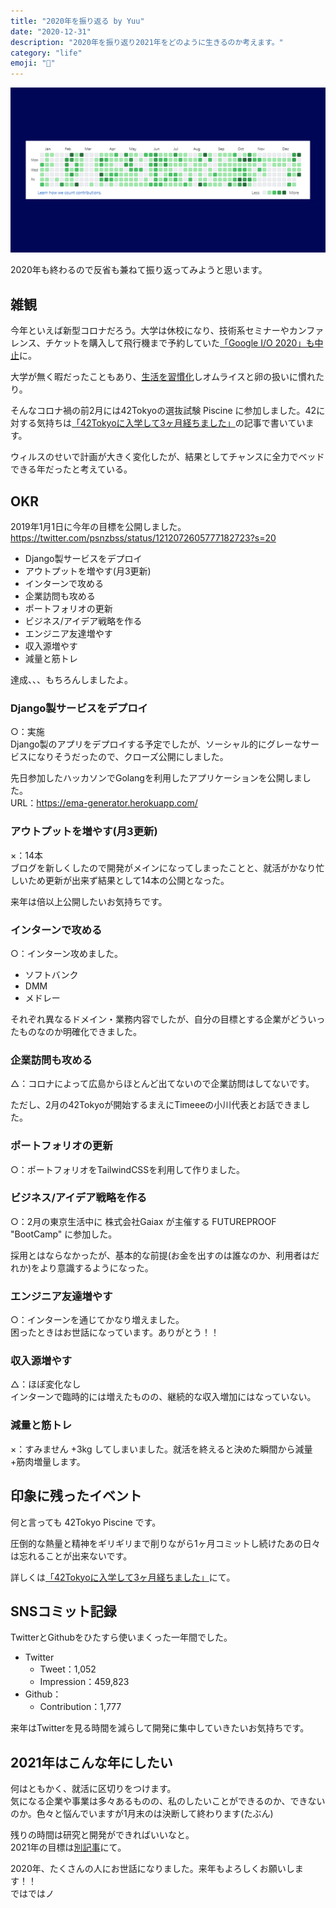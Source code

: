 ```yaml
---
title: "2020年を振り返る by Yuu"
date: "2020-12-31"
description: "2020年を振り返り2021年をどのように生きるのか考えます。"
category: "life"
emoji: "📅"
---
```


![2020年の草原](./about2020.png)

2020年も終わるので反省も兼ねて振り返ってみようと思います。

## 雑観

今年といえば新型コロナだろう。大学は休校になり、技術系セミナーやカンファレンス、チケットを購入して飛行機まで予約していた[「Google I/O 2020」も中止](https://twitter.com/psnzbss/status/1234989188316946432?s=20)に。

大学が無く暇だったこともあり、[生活を習慣化](/springvacation2020/)しオムライスと卵の扱いに慣れたり。

そんなコロナ禍の前2月には42Tokyoの選抜試験 Piscine に参加しました。42に対する気持ちは[「42Tokyoに入学して3ヶ月経ちました」](/42tokyo/)の記事で書いています。

ウィルスのせいで計画が大きく変化したが、結果としてチャンスに全力でベッドできる年だったと考えている。

## OKR
2019年1月1日に今年の目標を公開しました。
https://twitter.com/psnzbss/status/1212072605777182723?s=20

- Django製サービスをデプロイ
- アウトプットを増やす(月3更新)
- インターンで攻める
- 企業訪問も攻める
- ポートフォリオの更新
- ビジネス/アイデア戦略を作る
- エンジニア友達増やす
- 収入源増やす
- 減量と筋トレ

達成、、、もちろんしましたよ。

### Django製サービスをデプロイ
○：実施  
Django製のアプリをデプロイする予定でしたが、ソーシャル的にグレーなサービスになりそうだったので、クローズ公開にしました。

先日参加したハッカソンでGolangを利用したアプリケーションを公開しました。  
URL：https://ema-generator.herokuapp.com/

### アウトプットを増やす(月3更新)
×：14本  
ブログを新しくしたので開発がメインになってしまったことと、就活がかなり忙しいため更新が出来ず結果として14本の公開となった。

来年は倍以上公開したいお気持ちです。

### インターンで攻める
○：インターン攻めました。
- ソフトバンク
- DMM
- メドレー

それぞれ異なるドメイン・業務内容でしたが、自分の目標とする企業がどういったものなのか明確化できました。

### 企業訪問も攻める
△：コロナによって広島からほとんど出てないので企業訪問はしてないです。

ただし、2月の42Tokyoが開始するまえにTimeeeの小川代表とお話できました。

### ポートフォリオの更新
○：ポートフォリオをTailwindCSSを利用して作りました。

### ビジネス/アイデア戦略を作る
○：2月の東京生活中に 株式会社Gaiax が主催する FUTUREPROOF "BootCamp" に参加した。

採用とはならなかったが、基本的な前提(お金を出すのは誰なのか、利用者はだれか)をより意識するようになった。

### エンジニア友達増やす
○：インターンを通じてかなり増えました。  
困ったときはお世話になっています。ありがとう！！

### 収入源増やす
△：ほぼ変化なし  
インターンで臨時的には増えたものの、継続的な収入増加にはなっていない。

### 減量と筋トレ
×：すみません +3kg してしまいました。就活を終えると決めた瞬間から減量+筋肉増量します。

## 印象に残ったイベント
何と言っても 42Tokyo Piscine です。

圧倒的な熱量と精神をギリギリまで削りながら1ヶ月コミットし続けたあの日々は忘れることが出来ないです。

詳しくは[「42Tokyoに入学して3ヶ月経ちました」](/42tokyo/)にて。

## SNSコミット記録
TwitterとGithubをひたすら使いまくった一年間でした。

- Twitter
    - Tweet：1,052
    - Impression：459,823 
- Github：
    - Contribution：1,777

来年はTwitterを見る時間を減らして開発に集中していきたいお気持ちです。

## 2021年はこんな年にしたい
何はともかく、就活に区切りをつけます。  
気になる企業や事業は多々あるものの、私のしたいことができるのか、できないのか。色々と悩んでいますが1月末のは決断して終わります(たぶん)

残りの時間は研究と開発ができればいいなと。  
2021年の目標は[別記事](/goal2021/)にて。

2020年、たくさんの人にお世話になりました。来年もよろしくお願いします！！  
ではではノ
